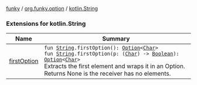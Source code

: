 [funky](../../index.md) / [org.funky.option](../index.md) / [kotlin.String](.)

### Extensions for kotlin.String

| Name | Summary |
|---|---|
| [firstOption](first-option.md) | `fun `[`String`](https://kotlinlang.org/api/latest/jvm/stdlib/kotlin/-string/index.html)`.firstOption(): `[`Option`](../-option/index.md)`<`[`Char`](https://kotlinlang.org/api/latest/jvm/stdlib/kotlin/-char/index.html)`>`<br>`fun `[`String`](https://kotlinlang.org/api/latest/jvm/stdlib/kotlin/-string/index.html)`.firstOption(p: (`[`Char`](https://kotlinlang.org/api/latest/jvm/stdlib/kotlin/-char/index.html)`) -> `[`Boolean`](https://kotlinlang.org/api/latest/jvm/stdlib/kotlin/-boolean/index.html)`): `[`Option`](../-option/index.md)`<`[`Char`](https://kotlinlang.org/api/latest/jvm/stdlib/kotlin/-char/index.html)`>`<br>Extracts the first element and wraps it in an Option. Returns None is the receiver has no elements. |
